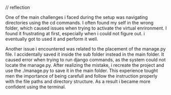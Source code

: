 
// reflection

 One of the main challenges i faced during the setup was navigating directories using the cd commands. I often found my self in the wrong folder, which caused issues when trying to activate the virtual enrironment. I found it frustrating at first, especially when i could not figure out. i eventually  got to used it and perform it well. 

 Another issue i encountered was related to the placement of the manage.py file. I accidentally saved it inside the sub folder instead in the main folder. It caused error when trying to run django commands, as the system could not locate the manage.py. After realizing the mistake, i recreate the project and use the ./manage.py to save it in the main folder. This experience tought men the importance of being carefull and follow the instruction properly with the file paths and directory structure. As a result i became more confident using the terminal.